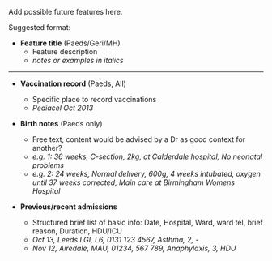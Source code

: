 Add possible future features here.

Suggested format:

- **Feature title** (Paeds/Geri/MH)
  - Feature description
  - _notes or examples in italics_
  
-----

- **Vaccination record** (Paeds, All)
  - Specific place to record vaccinations
  - _Pediacel Oct 2013_

- **Birth notes** (Paeds only)
  - Free text, content would be advised by a Dr as good context for another?
  - _e.g. 1: 36 weeks, C-section, 2kg, at Calderdale hospital, No neonatal problems_
  - _e.g. 2: 24 weeks, Normal delivery, 600g, 4 weeks intubated, oxygen until 37 weeks corrected, Main care at Birmingham Womens Hospital_ 

- **Previous/recent admissions**
  - Structured brief list of basic info: Date, Hospital, Ward, ward tel, brief reason, Duration, HDU/ICU
  - _Oct 13, Leeds LGI, L6, 0131 123 4567, Asthma, 2, -_
  - _Nov 12, Airedale, MAU, 01234, 567 789, Anaphylaxis, 3, HDU_

